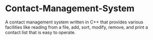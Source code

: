 # Contact-Management-System
A contact management system written in C++ that provides various facilities like reading from a file, add, sort, modify, remove, and print a contact list that is easy to operate.
